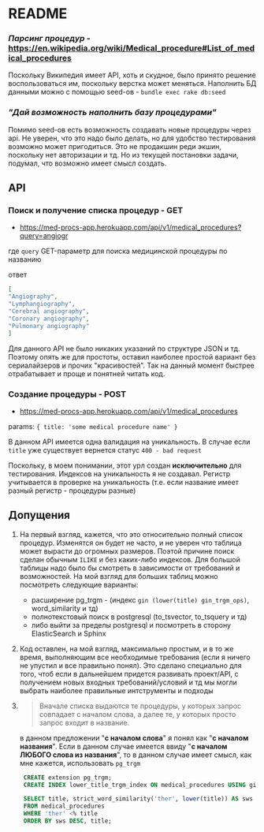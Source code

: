 # README

### _Парсинг процедур_ - https://en.wikipedia.org/wiki/Medical_procedure#List_of_medical_procedures
Поскольку Википедия имеет API, хоть и скудное, было принято решение воспользоваться им, поскольку верстка может меняться. 
Наполнить БД данными можно с помощью seed-ов - `bundle exec rake db:seed`

### _"Дай возможность наполнить базу процедурами"_
Помимо seed-ов есть возможность создавать новые процедуры через api. Не уверен, что это надо было делать, но для удобство 
тестирования возможно может пригодиться. Это не продакшин реди экшин, поскольку нет авторизации и тд. Но из текущей постановки задачи, 
подумал, что возможно имеет смысл создать.

## API 
### Поиск и получение списка процедур - GET
- https://med-procs-app.herokuapp.com/api/v1/medical_procedures?query=angiogr

где `query` GET-параметр для поиска медицинской процедуры по названию

ответ
```json
[
"Angiography",
"Lymphangiography",
"Cerebral angiography",
"Coronary angiography",
"Pulmonary angiography"
]
```

Для данного API не было никаких указаний по структуре JSON и тд. Поэтому опять же для простоты, оставил наиболее простой 
вариант без сериалайзеров и прочих "красивостей". Так на данный момент быстрее отрабатывает и проще и понятней читать код.

### Создание процедуры - POST
- https://med-procs-app.herokuapp.com/api/v1/medical_procedures

params: `{ title: 'some medical procedure name' }`

В данном API имеется одна валидация на уникальность. 
В случае если `title` уже существует вернется статус `400 - bad request`

Поскольку, в моем понимании, этот урл создан __исключительно__ для тестирования. Индексов на уникальность я не создавал. 
Регистр учитывается в проверке на уникальность (т.е. если название имеет разный регистр - процедуры разные)  

## Допущения

1) На первый взгляд, кажется, что это относительно полный список процедур. Изменятся он будет не часто, и не уверен что 
   таблица может вырасти до огромных размеров. Поэтой причине поиск сделан обычным `ILIKE` и без каких-либо индексов. 
   Для большой таблицы надо было бы смотреть в зависимости от требований и возможностей. На мой взгляд для больших таблиц 
   можно посмотреть следующие варианты: 
   - расширение pg_trgm - (индекс `gin (lower(title) gin_trgm_ops)`, word_similarity и тд)
   - полнотекстовый поиск в postgresql (to_tsvector, to_tsquery и тд)
   - либо выйти за пределы postgresql и посмотреть в сторону ElasticSearch и Sphinx

2) Код оставлен, на мой взгляд, максимально простым, и в то же время, выполняющим все необходимые требования (если я ничего 
   не упустил и все правильно понял). Это сделано специально для того, чтоб если в дальнейшем придется развивать проект/API, 
   с получением новых входных требований/условий и тд мы могли выбрать наиболее правильные интструменты и подходы

3) > Вначале списка выдаются те процедуры, у которых запрос совпадает с началом слова, а далее те, у которых просто запрос 
   > входит в название.
   
    в данном предложении "__с началом слова__" я понял как "__с началом названия__". Если в данном случае имеется ввиду 
   "__с началом ЛЮБОГО слова из названия__", то в данном случае имеет смысл, как мне кажется, использовать `pg_trgm`
   ```sql
    CREATE extension pg_trgm;
    CREATE INDEX lower_title_trgm_index ON medical_procedures USING gin (lower(title) gin_trgm_ops);
   
    SELECT title, strict_word_similarity('ther', lower(title)) AS sws
    FROM medical_procedures
    WHERE 'ther' <% title
    ORDER BY sws DESC, title;
    ```
